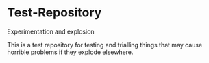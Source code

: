 # Test-Repository
Experimentation and explosion

 This is a test repository for testing and trialling things that may cause horrible problems if they explode elsewhere.
